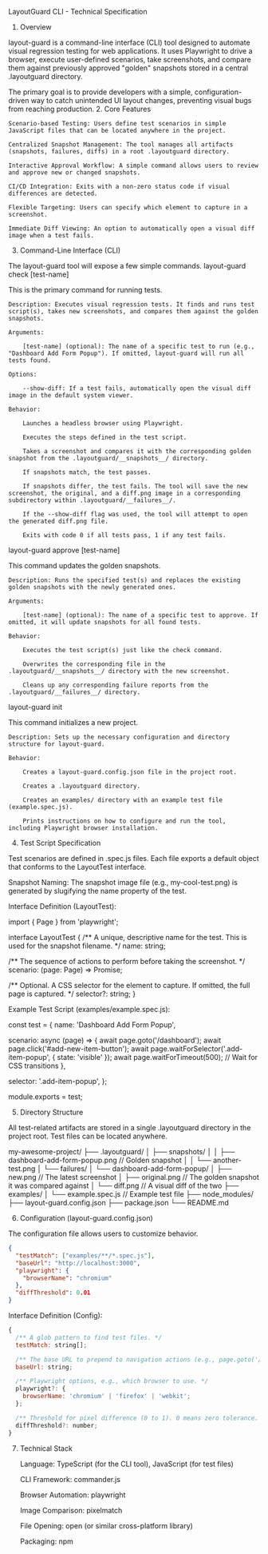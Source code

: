 LayoutGuard CLI - Technical Specification

1. Overview

layout-guard is a command-line interface (CLI) tool designed to automate visual regression testing for web applications. It uses Playwright to drive a browser, execute user-defined scenarios, take screenshots, and compare them against previously approved "golden" snapshots stored in a central .layoutguard directory.

The primary goal is to provide developers with a simple, configuration-driven way to catch unintended UI layout changes, preventing visual bugs from reaching production.
2. Core Features

    Scenario-based Testing: Users define test scenarios in simple JavaScript files that can be located anywhere in the project.

    Centralized Snapshot Management: The tool manages all artifacts (snapshots, failures, diffs) in a root .layoutguard directory.

    Interactive Approval Workflow: A simple command allows users to review and approve new or changed snapshots.

    CI/CD Integration: Exits with a non-zero status code if visual differences are detected.

    Flexible Targeting: Users can specify which element to capture in a screenshot.

    Immediate Diff Viewing: An option to automatically open a visual diff image when a test fails.

3. Command-Line Interface (CLI)

The layout-guard tool will expose a few simple commands.
layout-guard check [test-name]

This is the primary command for running tests.

    Description: Executes visual regression tests. It finds and runs test script(s), takes new screenshots, and compares them against the golden snapshots.

    Arguments:

        [test-name] (optional): The name of a specific test to run (e.g., "Dashboard Add Form Popup"). If omitted, layout-guard will run all tests found.

    Options:

        --show-diff: If a test fails, automatically open the visual diff image in the default system viewer.

    Behavior:

        Launches a headless browser using Playwright.

        Executes the steps defined in the test script.

        Takes a screenshot and compares it with the corresponding golden snapshot from the .layoutguard/__snapshots__/ directory.

        If snapshots match, the test passes.

        If snapshots differ, the test fails. The tool will save the new screenshot, the original, and a diff.png image in a corresponding subdirectory within .layoutguard/__failures__/.

        If the --show-diff flag was used, the tool will attempt to open the generated diff.png file.

        Exits with code 0 if all tests pass, 1 if any test fails.

layout-guard approve [test-name]

This command updates the golden snapshots.

    Description: Runs the specified test(s) and replaces the existing golden snapshots with the newly generated ones.

    Arguments:

        [test-name] (optional): The name of a specific test to approve. If omitted, it will update snapshots for all found tests.

    Behavior:

        Executes the test script(s) just like the check command.

        Overwrites the corresponding file in the .layoutguard/__snapshots__/ directory with the new screenshot.

        Cleans up any corresponding failure reports from the .layoutguard/__failures__/ directory.

layout-guard init

This command initializes a new project.

    Description: Sets up the necessary configuration and directory structure for layout-guard.

    Behavior:

        Creates a layout-guard.config.json file in the project root.

        Creates a .layoutguard directory.

        Creates an examples/ directory with an example test file (example.spec.js).

        Prints instructions on how to configure and run the tool, including Playwright browser installation.

4. Test Script Specification

Test scenarios are defined in .spec.js files. Each file exports a default object that conforms to the LayoutTest interface.

Snapshot Naming: The snapshot image file (e.g., my-cool-test.png) is generated by slugifying the name property of the test.

Interface Definition (LayoutTest):

import { Page } from 'playwright';

interface LayoutTest {
  /** A unique, descriptive name for the test. This is used for the snapshot filename. */
  name: string;

  /** The sequence of actions to perform before taking the screenshot. */
  scenario: (page: Page) => Promise<void>;

  /** Optional. A CSS selector for the element to capture. If omitted, the full page is captured. */
  selector?: string;
}

Example Test Script (examples/example.spec.js):

const test = {
  name: 'Dashboard Add Form Popup',

  scenario: async (page) => {
    await page.goto('/dashboard');
    await page.click('#add-new-item-button');
    await page.waitForSelector('.add-item-popup', { state: 'visible' });
    await page.waitForTimeout(500); // Wait for CSS transitions
  },

  selector: '.add-item-popup',
};

module.exports = test;

5. Directory Structure

All test-related artifacts are stored in a single .layoutguard directory in the project root. Test files can be located anywhere.

my-awesome-project/
├── .layoutguard/
│   ├── snapshots/
│   │   ├── dashboard-add-form-popup.png  // Golden snapshot
│   │   └── another-test.png
│   └── failures/
│       └── dashboard-add-form-popup/
│           ├── new.png       // The latest screenshot
│           ├── original.png  // The golden snapshot it was compared against
│           └── diff.png      // A visual diff of the two
├── examples/
│   └── example.spec.js  // Example test file
├── node_modules/
├── layout-guard.config.json
├── package.json
└── README.md

6. Configuration (layout-guard.config.json)

The configuration file allows users to customize behavior.

```json
{
  "testMatch": ["examples/**/*.spec.js"],
  "baseUrl": "http://localhost:3000",
  "playwright": {
    "browserName": "chromium"
  },
  "diffThreshold": 0.01
}
```

Interface Definition (Config):

```javascript
{
  /** A glob pattern to find test files. */
  testMatch: string[];

  /** The base URL to prepend to navigation actions (e.g., page.goto('/dashboard')). */
  baseUrl: string;

  /** Playwright options, e.g., which browser to use. */
  playwright?: {
    browserName: 'chromium' | 'firefox' | 'webkit';
  };

  /** Threshold for pixel difference (0 to 1). 0 means zero tolerance. */
  diffThreshold?: number;
}
```

7. Technical Stack

    Language: TypeScript (for the CLI tool), JavaScript (for test files)

    CLI Framework: commander.js

    Browser Automation: playwright

    Image Comparison: pixelmatch

    File Opening: open (or similar cross-platform library)

    Packaging: npm